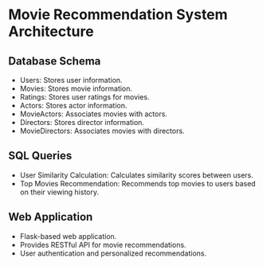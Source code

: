 # Movie Recommendation System Architecture

## Database Schema
- Users: Stores user information.
- Movies: Stores movie information.
- Ratings: Stores user ratings for movies.
- Actors: Stores actor information.
- MovieActors: Associates movies with actors.
- Directors: Stores director information.
- MovieDirectors: Associates movies with directors.

## SQL Queries
- User Similarity Calculation: Calculates similarity scores between users.
- Top Movies Recommendation: Recommends top movies to users based on their viewing history.

## Web Application
- Flask-based web application.
- Provides RESTful API for movie recommendations.
- User authentication and personalized recommendations.
